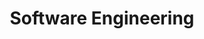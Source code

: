 ---
title: Software Engineering
menu:
  sidebar:
    name: Software Engineering
    identifier: software-engineering
    parent: computer-science
    weight: 50
---